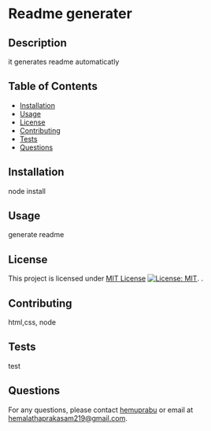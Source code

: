 # Readme generater

  ## Description
  it generates readme automaticatly
  
  ## Table of Contents
  - [Installation](#installation)
  - [Usage](#usage)
  - [License](#license)
  - [Contributing](#contributing)
  - [Tests](#tests)
  - [Questions](#questions)
  
  ## Installation
  node install
  
  ## Usage
  generate readme
  
  
## License
This project is licensed under [MIT License](https://opensource.org/licenses/MIT) 
 [![License: MIT](https://img.shields.io/badge/License-MIT-brightgreen.svg)](https://opensource.org/licenses/MIT).
.
  
  ## Contributing
  html,css, node
  
  ## Tests
  test
  
  ## Questions
  For any questions, please contact [hemuprabu](https://github.com/hemuprabu) or email at hemalathaprakasam219@gmail.com.
  

